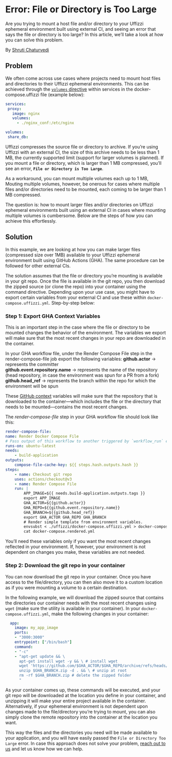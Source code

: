 # Error: File or Directory is Too Large

Are you trying to mount a host file and/or directory to your Uffizzi ephemeral environment built using external CI, and seeing an error that says the file or directory is too large? In this article, we’ll take a look at how you can solve this problem.   

By [Shruti Chaturvedi](https://github.com/ShrutiC-git)   

## Problem
We often come across use cases where projects need to mount host files and directories to their Uffizzi ephemeral environments. This can be achieved through the [`volumes` directive](../references/compose-spec.md#volumes-1) within services in the docker-compose.uffizzi file (example below): 

``` yaml
services:
 proxy:
   image: nginx
   volumes:
     - ./nginx_conf:/etc/nginx

volumes:
 share_db:
```

Uffizzi compresses the source file or directory to archive. If you’re using Uffizzi with an external CI, the size of this archive needs to be less than 1 MB, the currently supported limit (support for larger volumes is planned). If you mount a file or directory, which is larger than 1 MB compressed, you’ll see an error, **`File or Directory is Too Large`**.

As a workaround, you can mount multiple volumes each up to 1 MB, Mouting multiple volumes, however, be onerous for cases where multiple files and/or directories need to be mounted, each coming to be larger than 1 MB compressed.  

The question is: how to mount larger files and/or directories on Uffizzi ephemeral environments built using an external CI in cases where mounting multiple volumes is cumbersome. Below are the steps of how you can achieve this effortlessly.

## Solution 
In this example, we are looking at how you can make larger files (compressed size over 1MB) available to your Uffizzi ephemeral environment built using GitHub Actions (GHA). The same procedure can be followed for other external CIs. 

The solution assumes that the file or directory you’re mounting is available in your git repo. Once the file is available in the git repo, you then download the zipped source (or clone the repo) into your container using the command directive. Depending upon your use case, you might have to export certain variables from your external CI and use these within `docker-compose.uffizzi.yml`. Step-by-step below:  

### **Step 1: Export GHA Context Variables**
This is an important step in the case where the file or directory to be mounted changes the behavior of the environment. The variables we export will make sure that the most recent changes in your repo are downloaded in the container. 

In your GHA workflow file, under the Render Compose File step in the render-compose-file job export the following variables:
**github.actor** → represents the committer  
**github.event.repository.name** → represents the name of the repository (head repository, in case the environment was spun for a PR from a fork)  
**github.head_ref** → represents the branch within the repo for which the environment will be spun  

These [GitHub context](https://docs.github.com/en/actions/learn-github-actions/contexts#github-context) variables will make sure that the repository that is downloaded to the container—which includes the file or the directory that needs to be mounted—contains the most recent changes.  

The _render-compose-file_ step in your GHA workflow file should look like this:  

``` yaml
render-compose-file:
name: Render Docker Compose File
# Pass output of this workflow to another triggered by `workflow_run` event.
runs-on: ubuntu-latest
needs:
    - build-application
outputs:
    compose-file-cache-key: ${{ steps.hash.outputs.hash }}
steps:
    - name: Checkout git repo
    uses: actions/checkout@v3
    - name: Render Compose File
    run: |
        APP_IMAGE=${{ needs.build-application.outputs.tags }}
        export APP_IMAGE
        GHA_ACTOR=${{github.actor}}
        GHA_REPO=${{github.event.repository.name}}
        GHA_BRANCH=${{github.head_ref}}
        export GHA_ACTOR GHA_REPO GHA_BRANCH
        # Render simple template from environment variables.
        envsubst < ./uffizzi/docker-compose.uffizzi.yml > docker-compose.rendered.yml
        cat docker-compose.rendered.yml
```

You’ll need these variables only if you want the most recent changes reflected in your environment. If, however, your environment is not dependent on changes you make, these variables are not needed. 

### **Step 2: Download the git repo in your container**
You can now download the git repo in your container. Once you have access to the file/directory, you can then also move it to a custom location as if you were mounting a volume to a certain destination. 

In the following example, we will download the zipped source that contains the directories our container needs with the most recent changes using `wget` (make sure the utility is available in your container). In your `docker-compose.uffizzi.yml`, make the following changes in your container:  

``` yaml
  app:
    image: my_app_image
    ports:
    - "3000:3000"
    entrypoint: ["/bin/bash"]
    command:
    - "-c"
    - "apt-get update && \
      apt-get install wget -y && \ # install wget
      wget 'https://github.com/$GHA_ACTOR/$GHA_REPO/archive/refs/heads/$GHA_BRANCH.zip' && \ # download the most recent changes from the git repo
      unzip $GHA_BRANCH.zip -d . && \ # unzip at root
      rm -rf $GHA_BRANCH.zip # delete the zipped folder
      "
```

As your container comes up, these commands will be executed, and your git repo will be downloaded at the location you define in your container, and unzipping it will make your entire project available in the container. Alternatively, if your ephemeral environment is not dependent upon changes made to the file/directory you’re trying to mount, you can also simply clone the remote repository into the container at the location you want. 

This way the files and the directories you need will be made available to your application, and you will have easily passed the `File or Directory Too Large` error. In case this approach does not solve your problem, [reach out to us](https://www.uffizzi.com/contact) and let us know how we can help.  

&nbsp;  